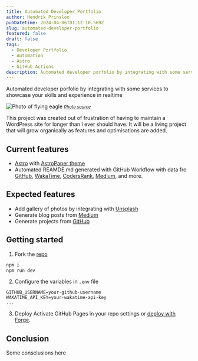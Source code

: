 ```yaml
---
title: Automated Developer Portfolio
author: Hendrik Prinsloo
pubDatetime: 2024-04-06T01:12:10.569Z
slug: automated-developer-portfolio
featured: false
draft: false
tags:
  - Developer Portfolio
  - Automation
  - Astro
  - GitHub Actions
description: Automated developer porfolio by integrating with some services to showcase skills and experience in realtime
---
```


Automated developer porfolio by integrating with some services to showcase your skills and experience in realtime

![Photo of flying eagle](https://unsplash.com/photos/St-Z-3rgZJU/download?ixid=M3wxMjA3fDB8MXxhbGx8NTB8fHx8fHx8fDE3MTIzNjg0Nzd8&force=true&w=1920)
_<small><a href="https://unsplash.com/@hendrikprinsza?utm_content=creditCopyText&utm_medium=referral&utm_source=unsplash">Photo source</a></small>_

This project was created out of frustration of having to maintain a WordPress site for longer than I ever should have. It will be a living project that will grow organically as features and optimisations are added.

## Current features

- [Astro](https://astro.build/) with [AstroPaper theme](https://github.com/satnaing/astro-paper)
- Automated REAMDE.md generated with GitHub Workflow with data fro [GitHub](https://github.com/), [WakaTime](https://wakatime.com/), [CodersRank](https://codersrank.io/), [Medium](https://medium.com/), and more.

## Expected features

- Add gallery of photos by integrating with [Unsplash](https://unsplash.com/)
- Generate blog posts from [Medium](https://medium.com/)
- Generate projects from [GitHub](https://github.com/)

## Getting started

1. Fork the [repo](https://github.com/HendrikPrinsZA/HendrikPrinsZA)

```sh
npm i
npm run dev
```

2. Configure the variables in `.env` file

```env
GITHUB_USERNAME=your-github-username
WAKATIME_API_KEY=your-wakatime-api-key
...
```

3. Deploy
   Activate GitHub Pages in your repo settings or [deploy with Forge](#).

## Conclusion

Some consclusions here
